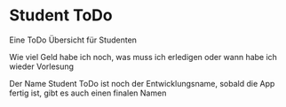 # Student ToDo
Eine ToDo Übersicht für Studenten

Wie viel Geld habe ich noch, was muss ich erledigen oder wann habe ich wieder Vorlesung

Der Name Student ToDo ist noch der Entwicklungsname, sobald die App fertig ist, gibt es auch einen finalen Namen
